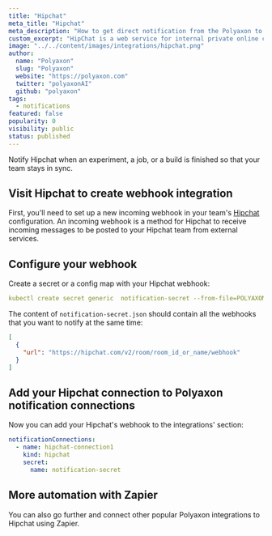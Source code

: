 ```yaml
---
title: "Hipchat"
meta_title: "Hipchat"
meta_description: "How to get direct notification from the Polyaxon to your Hipchat channels. Notify Hipchat when an experiment, job, build is finished so that your team stays in sync."
custom_excerpt: "HipChat is a web service for internal private online chat and instant messaging."
image: "../../content/images/integrations/hipchat.png"
author:
  name: "Polyaxon"
  slug: "Polyaxon"
  website: "https://polyaxon.com"
  twitter: "polyaxonAI"
  github: "polyaxon"
tags:
  - notifications
featured: false
popularity: 0
visibility: public
status: published
---
```


Notify Hipchat when an experiment, a job, or a build is finished so that your team stays in sync.

## Visit Hipchat to create webhook integration

First, you'll need to set up a new incoming webhook in your team's [Hipchat](https://www.hipchat.com/docs/apiv2/method/create_webhook?_ga=2.203509264.1443225380.1545584678-263232814.1545584678) configuration.
An incoming webhook is a method for Hipchat to receive incoming messages to be posted to your Hipchat team from external services.

## Configure your webhook

Create a secret or a config map with your Hipchat webhook:

```yaml
kubectl create secret generic  notification-secret --from-file=POLYAXON_INTEGRATIONS_WEBHOOKS_HIPCHAT=notification-secret.json -n polyaxon
```

The content of `notification-secret.json` should contain all the webhooks that you want to notify at the same time:

```json
[
  {
    "url": "https://hipchat.com/v2/room/room_id_or_name/webhook"
  }
]
```

## Add your Hipchat connection to Polyaxon notification connections

Now you can add your Hipchat's webhook to the integrations' section:

```yaml
notificationConnections:
  - name: hipchat-connection1
    kind: hipchat
    secret:
      name: notification-secret
```

## More automation with Zapier

You can also go further and connect other popular Polyaxon integrations to Hipchat using Zapier.
